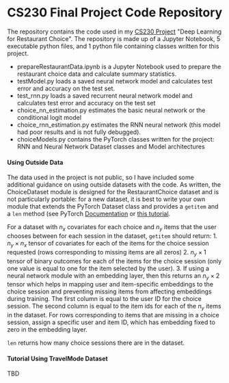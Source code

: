 # CS230 Final Project Code Repository

The repository contains the code used in my [CS230 Project](http://evanmunro.ca/files/restaurantChoice.pdf) "Deep Learning for Restaurant Choice". The repository is made up of a Jupyter Notebook, 5 executable python files, and 1 python file containing classes written for this project.  

- prepareRestaurantData.ipynb is a Jupyter Notebook used to prepare the restaurant choice data and calculate summary statistics.
- testModel.py loads a saved neural network model and calculates test error and accuracy on the test set.
- test_rnn.py loads a saved recurrent neural network model and calculates test error and accuracy on the test set
- choice_nn_estimation.py estimates the basic neural network or the conditional logit model  
- choice_rnn_estimation.py estimates the RNN neural network (this model had poor results and is not fully debugged).
- choiceModels.py contains the PyTorch classes written for the project: RNN and Neural Network Dataset classes and Model architectures


#### Using Outside Data

The data used in the project is not public, so I have included some additional guidance on using outside datasets with the code. As written, the ChoiceDataset module is designed for the RestaurantChoice dataset and is not particularly portable: for a new dataset, it is best to write your own module that extends the PyTorch Dataset class and provides a `getitem` and a `len` method (see PyTorch [Documentation](https://pytorch.org/docs/stable/torchvision/datasets.html) or [this tutorial](https://stanford.edu/~shervine/blog/pytorch-how-to-generate-data-parallel).

For a dataset with $n_x$ covariates for each choice and $n_y$ items that the user chooses between for each session in the dataset, `getitem` should return: 1. $n_y \times n_x$ tensor of covariates for each of the items for the choice session requested (rows corresponding to missing items are all zeros) 2. $n_y \times 1$ tensor of binary outcomes for each of the items for the choice session (only one value is equal to one for the item selected by the user). 3. If using a neural network module with an embedding layer, then this returns an $n_y \times 2$ tensor which helps in mapping user and item-specific embeddings to the choice session and preventing missing items from affecting embeddings during training. The first column is equal to the user ID for the choice session. The second column is equal to the item ids for each of the $n_y$ items in the dataset. For rows corresponding to items that are missing in a choice session, assign a specific user and item ID, which has embedding fixed to zero in the embedding layer.  

`len` returns how many choice sessions there are in the dataset.

#### Tutorial Using TravelMode Dataset

TBD
